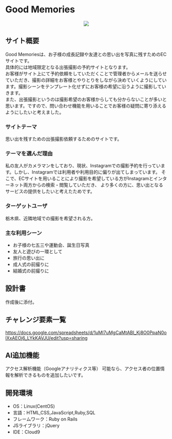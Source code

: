 # Good Memories
<p align="center">
  <img src="https://user-images.githubusercontent.com/89368225/139575556-d333cdb5-a44e-48ce-a42c-f17b6aa55ead.png" />
</p>

## サイト概要
Good Memoriesは、お子様の成長記録や友達との思い出を写真に残すためのECサイトです。  
具体的には地域限定となる出張撮影の予約サイトとなります。  
お客様がサイト上にて予約依頼をしていただくことで管理者からメールを送らせていただき、撮影の詳細をお客様とやりとりをしながら決めていくようにしています。撮影シーンをテンプレート化せずにお客様の希望に沿うように撮影していきます。  
また、出張撮影というのは撮影希望のお客様からしても分からないことが多いと思います。ですので、問い合わせ機能を用いることでお客様の疑問に寄り添えるようにしたいと考えました。

### サイトテーマ
思い出を残すための出張撮影依頼するためのサイトです。

### テーマを選んだ理由
私の友人がカメラマンをしており、現状、Instagramでの撮影予約を行っています。しかし、Instagramでは利用者や利用目的に偏りが出てしまっています。
そこで、ECサイトを用いることにより撮影を希望している方がInstagramとインターネット両方からの検索・閲覧していただき、
より多くの方に、思い出となるサービスの提供をしたいと考えたためです。

### ターゲットユーザ
栃木県、近隣地域での撮影を希望される方。

### 主な利用シーン
- お子様の七五三や運動会、誕生日写真
- 友人と遊びの一環として
- 旅行の思い出に
- 成人式の前撮りに
- 結婚式の前撮りに

## 設計書
作成後に添付。

## チャレンジ要素一覧
<https://docs.google.com/spreadsheets/d/1uMI7uMgCaMtABI_Kj8O0PpaN0olXxAEOj6_LYkKAVJU/edit?usp=sharing>

## AI追加機能
アクセス解析機能（Googleアナリティクス等）
可能なら、アクセス者の位置情報を解析できるものを追加したいです。

## 開発環境
- OS：Linux(CentOS)
- 言語：HTML,CSS,JavaScript,Ruby,SQL
- フレームワーク：Ruby on Rails
- JSライブラリ：jQuery
- IDE：Cloud9
